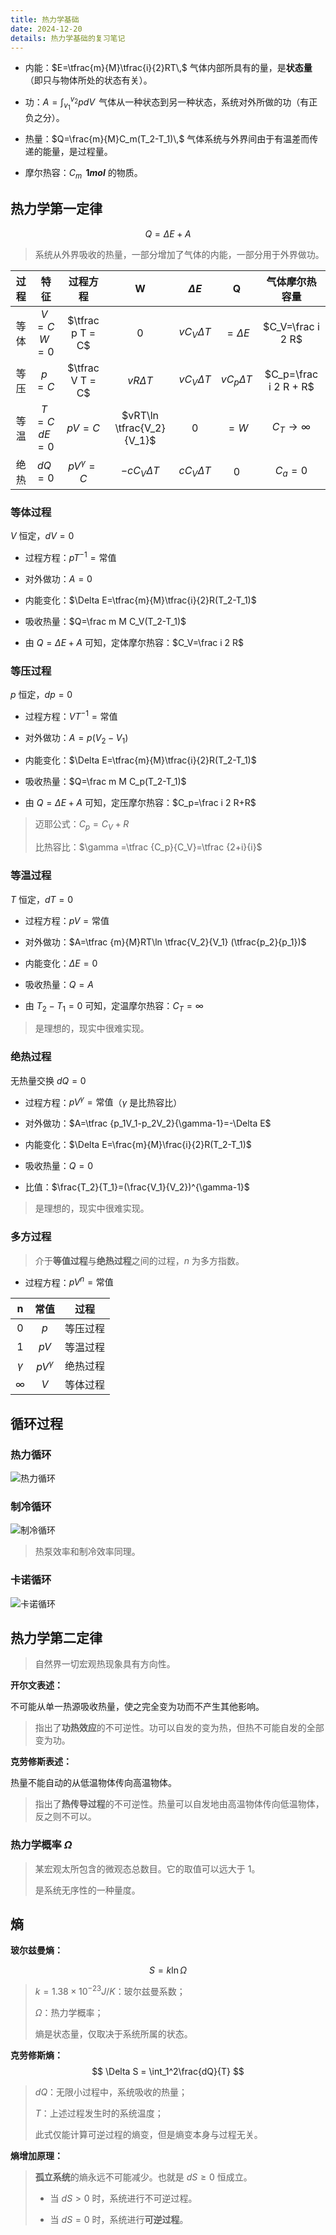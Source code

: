 ```yaml
---
title: 热力学基础
date: 2024-12-20
details: 热力学基础的复习笔记
---
```

- 内能：$E=\tfrac{m}{M}\tfrac{i}{2}RT\,$  气体内部所具有的量，是**状态量**（即只与物体所处的状态有关）。

- 功：$A=\int_{v_1}^{v_2}pdV\,$  气体从一种状态到另一种状态，系统对外所做的功（有正负之分）。

- 热量：$Q=\frac{m}{M}C_m(T_2-T_1)\,$ 气体系统与外界间由于有温差而传递的能量，是过程量。

- 摩尔热容：$C_m\,$ **$1mol$** 的物质。

## 热力学第一定律

$$
Q=\Delta E+A
$$
>系统从外界吸收的热量，一部分增加了气体的内能，一部分用于外界做功。

| 过程  |       特征        |       过程方程        |             W              |    $\Delta E$    |        Q         |         气体摩尔热容量         |
| :-: | :-------------: | :---------------: | :------------------------: | :--------------: | :--------------: | :---------------------: |
| 等体  | $V=C$<br />$W=0$  | $\tfrac p T = C$ |           $0$            | $vC_V\Delta T$ |  $=\Delta E$   |   $C_V=\frac i 2 R$   |
| 等压  |     $p=C$     | $\tfrac V T = C$ |       $vR\Delta T$       | $vC_V\Delta T$ | $vC_p\Delta T$ | $C_p=\frac i 2 R + R$ |
| 等温  | $T=C$<br />$dE=0$ |     $pV=C$      | $vRT\ln \tfrac{V_2}{V_1}$ |      $0$       |      $=W$      |    $C_T\to\infty$     |
| 绝热  |    $dQ=0$     |  $pV^\gamma=C$  |     $-cC_V\Delta T$      | $cC_V\Delta T$ |      $0$       |        $C_a=0$        |

### 等体过程

$V$ 恒定，$dV=0$

- 过程方程：$pT^{-1}=\text{常值}$

- 对外做功：$A=0$

- 内能变化：$\Delta E=\tfrac{m}{M}\tfrac{i}{2}R(T_2-T_1)$

- 吸收热量：$Q=\frac m M C_V(T_2-T_1)$

- 由 $Q=\Delta E+A$ 可知，定体摩尔热容：$C_V=\frac i 2 R$

### 等压过程

$p$ 恒定，$dp=0$

- 过程方程：$VT^{-1}=\text{常值}$

- 对外做功：$A=p(V_2-V_1)$

- 内能变化：$\Delta E=\tfrac{m}{M}\tfrac{i}{2}R(T_2-T_1)$

- 吸收热量：$Q=\frac m M C_p(T_2-T_1)$

- 由 $Q=\Delta E+A$ 可知，定压摩尔热容：$C_p=\frac i 2 R+R$

>迈耶公式：$C_p=C_V+R$
>
>比热容比：$\gamma =\tfrac {C_p}{C_V}=\tfrac {2+i}{i}$

### 等温过程

$T$ 恒定，$dT=0$

- 过程方程：$pV=\text{常值}$

- 对外做功：$A=\tfrac {m}{M}RT\ln \tfrac{V_2}{V_1} (\tfrac{p_2}{p_1})$

- 内能变化：$\Delta E=0$

- 吸收热量：$Q=A$

- 由 $T_2-T_1=0$ 可知，定温摩尔热容：$C_T=\infty$

>是理想的，现实中很难实现。

### 绝热过程

无热量交换 $dQ=0$

- 过程方程：$pV^\gamma=\text{常值}$（$\gamma$ 是比热容比）

- 对外做功：$A=\tfrac {p_1V_1-p_2V_2}{\gamma-1}=-\Delta E$

- 内能变化：$\Delta E=\frac{m}{M}\frac{i}{2}R(T_2-T_1)$

- 吸收热量：$Q=0$

- 比值：$\frac{T_2}{T_1}=(\frac{V_1}{V_2})^{\gamma-1}$

>是理想的，现实中很难实现。

### 多方过程

>介于**等值过程**与**绝热过程**之间的过程，$n$ 为多方指数。

- 过程方程：$pV^n=\text{常值}$

|    n     |     常值      |  过程  |
| :------: | :---------: | :--: |
|    0     |     $p$     | 等压过程 |
|    1     |    $pV$     | 等温过程 |
| $\gamma$ | $pV^\gamma$ | 绝热过程 |
| $\infty$ |     $V$     | 等体过程 |

## 循环过程

### 热力循环

![热力循环](./images_wl/5.png)

### 制冷循环

![制冷循环](./images_wl/6.png)
>热泵效率和制冷效率同理。

### 卡诺循环

![卡诺循环](./images_wl/7.png)

## 热力学第二定律

>自然界一切宏观热现象具有方向性。

**开尔文表述：**

不可能从单一热源吸收热量，使之完全变为功而不产生其他影响。

>指出了**功热效应**的不可逆性。功可以自发的变为热，但热不可能自发的全部变为功。

**克劳修斯表述：**

热量不能自动的从低温物体传向高温物体。

>指出了**热传导过程**的不可逆性。热量可以自发地由高温物体传向低温物体，反之则不可以。

### 热力学概率 $\Omega$

>某宏观太所包含的微观态总数目。它的取值可以远大于 1。
>
>是系统无序性的一种量度。

## 熵

**玻尔兹曼熵：**

$$
S=k\ln \Omega
$$
>$k=1.38\times10^{-23}J/K$：玻尔兹曼系数；
>
>$\Omega$：热力学概率；
>
>熵是状态量，仅取决于系统所属的状态。

**克劳修斯熵：**
$$
\Delta S = \int_1^2\frac{dQ}{T}
$$
>$dQ$：无限小过程中，系统吸收的热量；
>
>$T$：上述过程发生时的系统温度；
>
>此式仅能计算可逆过程的熵变，但是熵变本身与过程无关。

**熵增加原理：**

>**孤立系统**的熵永远不可能减少。也就是 $dS\ge 0$ 恒成立。
>
>- 当 $dS>0$ 时，系统进行不可逆过程。
>
>- 当 $dS=0$ 时，系统进行**可逆过程**。
